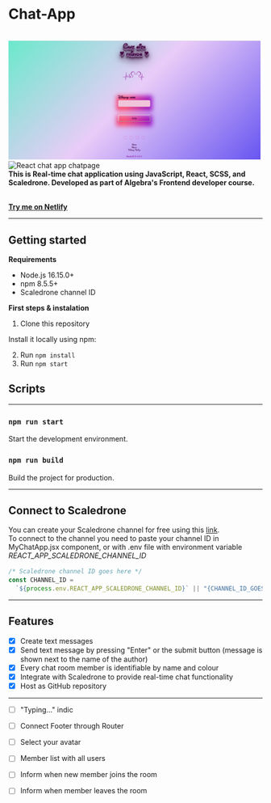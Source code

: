 # Chat-App

<div aling="center">
    <br/>
        <img src="JoinPage.png" alt="React chat app joinpage" width="500" aling=""center/>
        <br/>
        <img src="PagePage.png" alt="React chat app chatpage" width="500" aling=""center/>
        <br/>
        <b>
        This is Real-time chat application using JavaScript, React, SCSS, and Scaledrone.
        Developed as part of Algebra's Frontend developer course.
        </b>
    <br/>
    <br/>   
</div>

[**Try me on Netlify**](https://nikolinapj-chat-app.netlify.app//)

---

## Getting started

**Requirements**

- Node.js 16.15.0+
- npm 8.5.5+
- Scaledrone channel ID

**First steps & instalation**

1. Clone this repository

Install it locally using npm:   

2. Run `npm install`
3. Run `npm start`

## Scripts
---

### `npm run start`

Start the development environment.

### `npm run build`

Build the project for production.

---

## Connect to Scaledrone

You can create your Scaledrone channel for free using this [link](https://www.scaledrone.com).\
To connect to the channel you need to paste your channel ID in MyChatApp.jsx component,
or with .env file with environment variable _REACT_APP_SCALEDRONE_CHANNEL_ID_

```javascript
/* Scaledrone channel ID goes here */
const CHANNEL_ID =
  `${process.env.REACT_APP_SCALEDRONE_CHANNEL_ID}` || "{CHANNEL_ID_GOES_HERE}";
```

---

## Features

- [x] Create text messages
- [x] Send text message by pressing "Enter" or the submit button (message is shown next to the name of the author)
- [x] Every chat room member is identifiable by name and colour
- [x] Integrate with Scaledrone to provide real-time chat functionality
- [x] Host as GitHub repository

---

- [ ] "Typing..." indic
- [ ] Connect Footer through Router
- [ ] Select your avatar
- [ ] Member list with all users
- [ ] Inform when new member joins the room
- [ ] Inform when member leaves the room

